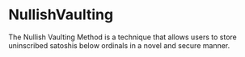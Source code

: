 # NullishVaulting
The Nullish Vaulting Method is a technique that allows users to store uninscribed satoshis below ordinals in a novel and secure manner.
